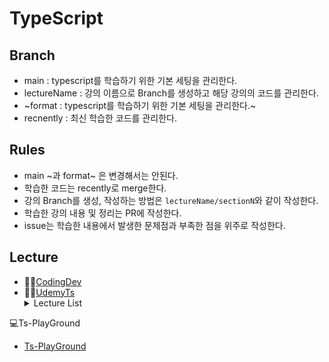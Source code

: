 # TypeScript

## Branch
- main : typescript를 학습하기 위한 기본 세팅을 관리한다.
- lectureName : 강의 이름으로 Branch를 생성하고 해당 강의의 코드를 관리한다.
- ~format : typescript를 학습하기 위한 기본 세팅을 관리한다.~
- recnently : 최신 학습한 코드를 관리한다.

## Rules
- main ~과 format~ 은 변경해서는 안된다.
- 학습한 코드는 recently로 merge한다.
- 강의 Branch를 생성, 작성하는 방법은 `lectureName/sectionN`와 같이 작성한다.
- 학습한 강의 내용 및 정리는 PR에 작성한다.
- issue는 학습한 내용에서 발생한 문제점과 부족한 점을 위주로 작성한다.

## Lecture
- 👨‍💻[CodingDev](https://youtube.com/playlist?list=PLZKTXPmaJk8KhKQ_BILr1JKCJbR0EGlx0&si=wYBdejCaW81DUMUj "코딩앙마-YouTube")
- 👨‍💻[UdemyTs](https://www.udemy.com/course/best-typescript-21/?couponCode=SKILLS4SALEA "TypeScript-Udemy")
  <details>
    <summary>Lecture List</summary>
      <details>
          <summary>Section 2</summary>
          <ul>
              <li>(14) 숫자 문자열 및 불리언 작업하기: #</li>
              <li>(15) 타입 할당 및 타입 추론하기: #</li>
              <li>(16) 객체 형태: #</li>
              <li>(18) 배열 타입: #</li>
              <li>(19) 튜플 작업하기: #</li>
              <li>(20) 열거형으로 작업하기: #</li>
              <li>(21) Any 타입: #</li>
              <li>(22) 조합 타입: #</li>
              <li>(23) 리터럴 타입: #</li>
              <li>(24) 타입 알리어스 / 사용자 정의 타입: #</li>
              <li>(25) 타입 알리어스 및 객체 타입: #</li>
              <li>(26) 함수 반환 타입 및 "무효": #</li>
              <li>(27) 타입의 기능을 하는 함수: #</li>
              <li>(28) 함수 타입 및 콜백: #</li>
              <li>(29) 알 수 없는 타입: #</li>
              <li>(30) 절대 타입: #</li>
          </ul>
      </details>
      <details>
          <summary>Section 3</summary>
          <p>Section 3 content goes here.</p>
      </details>
      <details>
          <summary>Section 4</summary>
          <p>Section 4 content goes here.</p>
      </details>
</details>

💻Ts-PlayGround
- [Ts-PlayGround](https://www.typescriptlang.org/ko/play/?#code/Q "TypeScript PlayGround")
